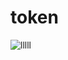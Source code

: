 # token

![lllll](https://user-images.githubusercontent.com/104628062/168274422-b2bc18fd-97b8-4d46-8413-ca50b59a5c14.png)
